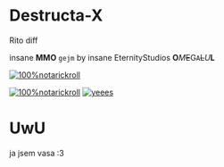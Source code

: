 # Destructa-X
Rito diff

insane  **MMO** `gejm` 
by insane EternityStudios **O***M*~~E~~G`A`~~L~~*U***L**

[![100%notarickroll](https://cdn.discordapp.com/attachments/844179692017942537/939594761713647636/gg.png)](https://www.youtube.com/watch?v=dQw4w9WgXcQ)

[![100%notarickroll](https://i.ytimg.com/vi/A24F1eHwdjw/maxresdefault.jpg)](https://www.youtube.com/watch?v=fC7oUOUEEi4)
[![yeees](https://cdn.arstechnica.net/wp-content/uploads/2017/01/8391859530_aefbe96f68_b-800x533.jpg)](https://tenor.com/view/stickbug-stick-bugged-femboy-femboyd-gif-18352768)

# UwU
ja jsem vasa :3